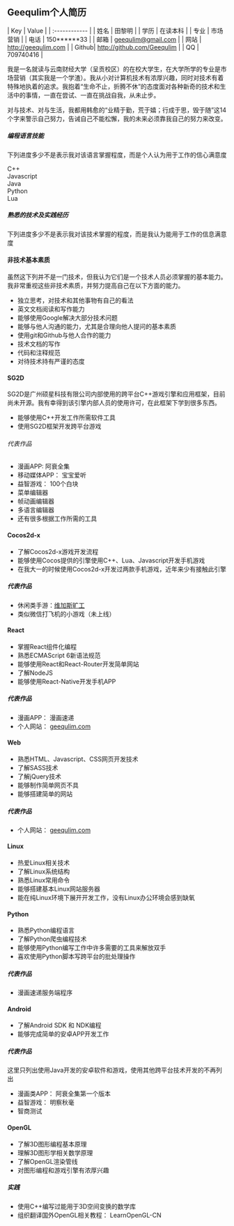 ## Geequlim个人简历
| Key  |  Value  |
| :------------  |
| 姓名 |  田黎明  |
| 学历 | 在读本科 |
| 专业 | 市场营销 |
| 电话 | 150\*\*\*\*\*\*33 |
| 邮箱 | geequlim@gmail.com |
| 网站 | http://geequlim.com |
| Github| http://github.com/Geequlim |
|  QQ | 709740416 |

我是一名就读与云南财经大学（呈贡校区）的在校大学生，在大学所学的专业是市场营销（其实我是一个学渣）。我从小对计算机技术有浓厚兴趣，同时对技术有着特殊地执着的追求。我抱着“生命不止，折腾不休”的态度面对各种新奇的技术和生活中的事情，一直在尝试、一直在挑战自我，从未止步。

对与技术、对与生活，我都用韩愈的“业精于勤，荒于嬉；行成于思，毁于随”这14个字来警示自己努力，告诫自己不能松懈，我的未来必须靠我自己的努力来改变。

<!-- class="panel panel-success" -->
<!-- class="panel-heading" -->
<!-- class="panel-title" -->
##### 编程语言技能
下列进度多少不是表示我对该语言掌握程度，而是个人认为用于工作的信心满意度
<!-- endclass -->
<!-- endclass -->
<!-- class="panel-body" -->
<div class="progress">
  <div class="progress-bar progress-bar-default" role="progressbar" aria-valuenow="40" aria-valuemin="0" aria-valuemax="100" style="width: 75%">
    C++
  </div>
</div>
<div class="progress">
  <div class="progress-bar progress-bar-info" role="progressbar" aria-valuenow="20" aria-valuemin="0" aria-valuemax="100" style="width: 60%">
    Javascript
  </div>
</div>
<div class="progress">
  <div class="progress-bar progress-bar-success" role="progressbar" aria-valuenow="60" aria-valuemin="0" aria-valuemax="100" style="width: 50%">
    Java
  </div>
</div>
<div class="progress">
  <div class="progress-bar progress-bar-danger" role="progressbar" aria-valuenow="80" aria-valuemin="0" aria-valuemax="100" style="width: 45%">
    Python
  </div>
</div>
<div class="progress">
  <div class="progress-bar progress-bar-warning" role="progressbar" aria-valuenow="80" aria-valuemin="0" aria-valuemax="100" style="width: 40%">
    Lua
  </div>
</div>

<!-- endclass -->
<!-- endclass -->

<!-- class="panel panel-info" -->
<!-- class="panel-heading" -->
<!-- class="panel-title" -->
##### 熟悉的技术及实践经历
下列进度多少不是表示我对该技术掌握的程度，而是我认为能用于工作的信息满意度
<!-- endclass -->
<!-- endclass -->
<!-- class="panel-body" -->

<!-- class="ui segment" -->
#### 非技术基本素质
虽然这下列并不是一门技术，但我认为它们是一个技术人员必须掌握的基本能力。我非常重视这些非技术素质，并努力提高自己在以下方面的能力。
* 独立思考，对技术和其他事物有自己的看法
* 英文文档阅读和写作能力
* 能够使用Google解决大部分技术问题
* 能够与他人沟通的能力，尤其是合理向他人提问的基本素质
* 使用git和Github与他人合作的能力
* 技术文档的写作
* 代码和注释规范
* 对待技术持有严谨的态度

<div id="proNonTec" data-percent="95" class="ui bottom attached green progress">
  <!-- class="bar" --><!-- endclass -->
</div>
<!-- endclass -->

<!-- class="ui segment" -->
#### SG2D
SG2D是广州硕星科技有限公司内部使用的跨平台C++游戏引擎和应用框架，目前尚未开源。我有幸得到该引擎内部人员的使用许可，在此框架下学到很多东西。
* 能够使用C++开发工作所需软件工具
* 使用SG2D框架开发跨平台游戏

###### 代表作品
* 漫画APP: 阿衰全集
* 移动媒体APP： 宝宝爱听
* 益智游戏： 100个白块
* 菜单编辑器
* 帧动画编辑器
* 多语言编辑器
* 还有很多根据工作所需的工具

<div id="proSG2D" data-percent="75" class="ui bottom attached orange progress">
  <!-- class="bar" --><!-- endclass -->
</div>
<!-- endclass -->

<!-- class="ui segment" -->
#### Cocos2d-x
* 了解Cocos2d-x游戏开发流程
* 能够使用Cocos提供的引擎使用C++、Lua、Javascript开发手机游戏
* 在我大一的时候使用Cocos2d-x开发过两款手机游戏，近年来少有接触此引擎

##### 代表作品
* 休闲类手游：[维加斯旷工](http://www.mumayi.com/android-467226.html)
* 类似微信打飞机的小游戏（未上线）

<div id="proCocos" data-percent="70" class="ui bottom attached olive progress">
  <!-- class="bar" --><!-- endclass -->
</div>
<!-- endclass -->

<!-- class="ui segment" -->
#### React
* 掌握React组件化编程
* 熟悉ECMAScript 6新语法规范
* 能够使用React和React-Router开发简单网站
* 了解NodeJS
* 能够使用React-Native开发手机APP

##### 代表作品
* 漫画APP： 漫画速递
* 个人网站： [geequlim.com](http://geequlim.com)

<div id="proReact" data-percent="65" class="ui bottom attached teal progress">
  <!-- class="bar" --><!-- endclass -->
</div>
<!-- endclass -->

<!-- class="ui segment" -->
#### Web
* 熟悉HTML、Javascript、CSS网页开发技术
* 了解SASS技术
* 了解jQuery技术
* 能够制作简单网页不具
* 能够搭建简单的网站

##### 代表作品
* 个人网站： [geequlim.com](http://geequlim.com)

<div id="proWeb" data-percent="55" class="ui bottom attached blue progress">
  <!-- class="bar" --><!-- endclass -->
</div>
<!-- endclass -->

<!-- class="ui segment" -->
#### Linux
* 热爱Linux相关技术
* 了解Linux系统结构
* 熟悉Linux常用命令
* 能够搭建基本Linux网站服务器
* 能在纯Linux环境下展开开发工作，没有Linux办公环境会感到缺氧

<div id="proLinux" data-percent="45" class="ui bottom attached pink progress">
  <!-- class="bar" --><!-- endclass -->
</div>
<!-- endclass -->

<!-- class="ui segment" -->
#### Python
* 熟悉Python编程语言
* 了解Python爬虫编程技术
* 能够使用Python编写工作中许多需要的工具来解放双手
* 喜欢使用Python脚本写跨平台的批处理操作

##### 代表作品
* 漫画速递服务端程序

<div id="proPython" data-percent="45" class="ui bottom attached purple progress">
  <!-- class="bar" --><!-- endclass -->
</div>
<!-- endclass -->

<!-- class="ui segment" -->
#### Android
* 了解Android SDK 和 NDK编程
* 能够完成简单的安卓APP开发工作

##### 代表作品
这里只列出使用Java开发的安卓软件和游戏，使用其他跨平台技术开发的不再列出
* 漫画类APP： 阿衰全集第一个版本
* 益智游戏：  明察秋毫
* 智商测试

<div id="proAndroid" data-percent="40" class="ui bottom attached green progress">
  <!-- class="bar" --><!-- endclass -->
</div>
<!-- endclass -->

<!-- class="ui segment" -->
#### OpenGL
* 了解3D图形编程基本原理
* 理解3D图形学相关数学原理
* 了解OpenGL渲染管线
* 对图形编程和游戏引擎有浓厚兴趣
##### 实践
* 使用C++编写过能用于3D空间变换的数学库
* 组织翻译国外OpenGL相关教程： LearnOpenGL-CN

<div id="proOpenGL" data-percent="15" class="ui bottom attached red progress">
  <!-- class="bar" --><!-- endclass -->
</div>
<!-- endclass -->


<!-- endclass -->
<!-- endclass -->
<script>
$("#proNonTec").progress();
$("#proSG2D").progress();
$("#proCocos").progress();
$("#proReact").progress();
$("#proWeb").progress();
$("#proAndroid").progress();
$("#proOpenGL").progress();
$("#proPython").progress();
$("#proLinux").progress();
</script>
